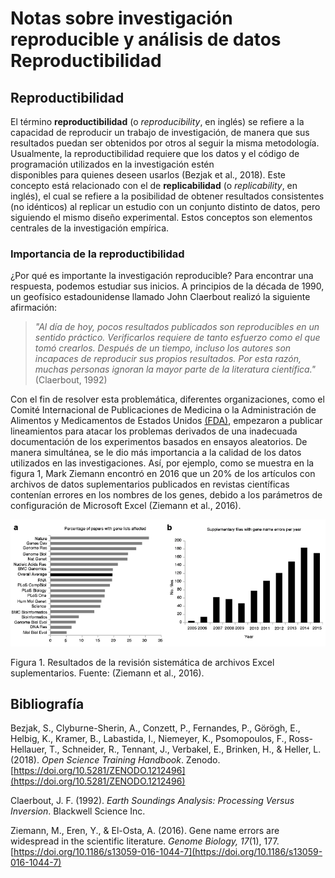 # **Notas sobre investigación reproducible y análisis de datos**  **Reproductibilidad**

## **Reproductibilidad**

El término **reproductibilidad** (o *reproducibility*, en inglés) se refiere a la capacidad de reproducir un trabajo de investigación, de manera que sus resultados puedan ser obtenidos por otros al seguir la misma metodología. Usualmente, la reproductibilidad requiere que los  datos y el código de programación utilizados en la investigación estén  
disponibles para quienes deseen usarlos (Bezjak et al., 2018). Este  concepto está relacionado con el de **replicabilidad** (o *replicability*, en inglés), el cual se refiere a la posibilidad de obtener resultados  consistentes (no idénticos) al replicar un estudio con un conjunto distinto de datos, pero siguiendo el mismo diseño experimental. Estos conceptos son elementos centrales de la investigación empírica.

### **Importancia de la reproductibilidad**

¿Por qué es importante la investigación reproducible? Para encontrar una respuesta, podemos estudiar sus inicios. A principios de la década de 1990, un geofísico estadounidense llamado John Claerbout realizó la siguiente afirmación:

> *"Al día de hoy, pocos resultados publicados son reproducibles en un sentido práctico. Verificarlos requiere de tanto esfuerzo como el que tomó crearlos. Después de un tiempo, incluso los autores son incapaces de reproducir sus propios resultados. Por esta razón, muchas personas ignoran la mayor parte de la literatura científica."* (Claerbout, 1992)
    
    
Con el fin de resolver esta problemática, diferentes organizaciones, como el Comité Internacional de Publicaciones de Medicina o la Administración de Alimentos y Medicamentos de Estados Unidos [(FDA)](https://www.fda.gov/), empezaron a publicar lineamientos para atacar los problemas derivados de una inadecuada documentación de los experimentos basados en ensayos aleatorios. De manera simultánea, se le dio más importancia a la calidad de los datos utilizados en las investigaciones. Así, por ejemplo, como se muestra en la figura 1, Mark Ziemann encontró en 2016 que un 20% de los artículos con archivos de datos suplementarios publicados en revistas científicas contenían errores en los nombres de los genes, debido a los parámetros de configuración de Microsoft Excel (Ziemann et al., 2016).

![](22014818_1545804055486380_1230617_n.png)

Figura 1. Resultados de la revisión sistemática de archivos Excel suplementarios. Fuente: (Ziemann et al., 2016).

## Bibliografía

Bezjak, S., Clyburne-Sherin, A., Conzett, P., Fernandes, P., Görögh, E., Helbig, K., Kramer, B., Labastida, I., Niemeyer, K., Psomopoulos, F., Ross-Hellauer, T., Schneider, R., Tennant, J., Verbakel, E., Brinken, H., & Heller, L. (2018). *Open Science Training Handbook*. Zenodo. [https://doi.org/10.5281/ZENODO.1212496](https://doi.org/10.5281/ZENODO.1212496)

Claerbout, J. F. (1992). *Earth Soundings Analysis: Processing Versus Inversion*. Blackwell Science Inc.

Ziemann, M., Eren, Y., & El-Osta, A. (2016). Gene name errors are widespread in the scientific literature. *Genome Biology, 17*(1), 177. [https://doi.org/10.1186/s13059-016-1044-7](https://doi.org/10.1186/s13059-016-1044-7)
